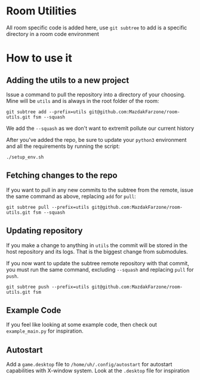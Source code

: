 # Room Utilities

All room specific code is added here, use `git subtree` to add is a specific directory
in a room code environment

# How to use it

## Adding the utils to a new project

Issue a command to pull the repository into a directory of your choosing. Mine will be `utils` and is always in the root folder of the room:

`git subtree add --prefix=utils git@github.com:MazdakFarzone/room-utils.git fsm --squash`

We add the `--squash` as we don't want to extremlt pollute our current history

After you've added the repo, be sure to update your `python3` environment and all the requirements by running the script:

`./setup_env.sh`

## Fetching changes to the repo

If you want to pull in any new commits to the subtree from the remote, issue the same command as above, replacing `add` for `pull`:

`git subtree pull --prefix=utils git@github.com:MazdakFarzone/room-utils.git fsm --squash`

## Updating repository

If you make a change to anything in `utils` the commit will be stored in the host repository and its logs. That is the biggest change from submodules.

If you now want to update the subtree remote repository with that commit, you must run the same command, excluding `--squash` and replacing `pull` for `push`.

`git subtree push --prefix=utils git@github.com:MazdakFarzone/room-utils.git fsm`

## Example Code

If you feel like looking at some example code, then check out `example_main.py` for inspiration.

## Autostart

Add a `game.desktop` file to `/home/uh/.config/autostart` for autostart capabilities with X-window system. Look at the `.desktop` file for inspiration
